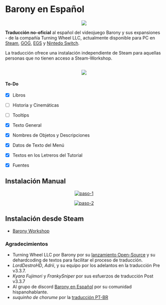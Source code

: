  # Barony en Español

<p align="center">
  <img src="https://i.postimg.cc/tCXPK436/logo.jpg"/>
</p>

**Traducción no-oficial** al español del videojuego Barony y sus expansiones - de la compañía Turning Wheel LLC, actualmente disponible para PC en [Steam](https://store.steampowered.com/app/371970/Barony/), [GOG](https://www.gog.com/game/barony_cursed_edition), [EGS](https://www.epicgames.com/store/en-US/p/barony) y [Nintedo Switch](https://www.nintendo.com/us/store/products/barony-switch/).

La traducción ofrece una instalación independiente de Steam para aquellas personas que no tienen acceso a Steam-Workshop.

##

<p align="center">
  <img src="https://images.squarespace-cdn.com/content/v1/64409ed03c29a863fc1d0bdf/2a03bd65-0ed7-4228-a540-f579df404e84/EatMyHat.png?format=250w"/>
</p>

#### To-Do
- [x] Libros
- [ ] Historia y Cinemáticas
- [ ] Tooltips
- [x] Texto General
- [x] Nombres de Objetos y Descripciones
- [x] Datos de Texto del Menú
- [x] Textos en los Letreros del Tutorial
- [x] Fuentes


##  Instalación Manual
<p align="center">
    <a href="https://ibb.co/ftbmNmF"><img src="https://i.ibb.co/d6SnpnM/paso-1.png" alt="paso-1" border="0"></a>
</p>

<p align="center">
        <a href="https://ibb.co/zRRjYyK"><img src="https://i.ibb.co/1qqh5DH/paso-2.png" alt="paso-2" border="0"></a>

</p>



## Instalación desde Steam
- [Barony Workshop](https://steamcommunity.com/sharedfiles/filedetails/?id=2707610137)


### Agradecimientos
* Turning Wheel LLC por Barony por su [lanzamiento Open-Source](https://github.com/TurningWheel/Barony) y su dehardcoding de textos para facilitar el proceso de traducción.
* _LordDestroHD_, _Adrii_,  y su equipo por los adelantos en la traducción Pre v3.3.7.
* _Kyara Fujimori_ y _FrankySniper_ por sus esfuerzos de traducción Post v3.3.7 
* Al grupo de discord [Barony en Español](https://discord.gg/SqZTwQV) por su comunidad hispanohablante.
* _suquinho de chorume_ por la [traducción PT-BR](https://steamcommunity.com/sharedfiles/filedetails/?id=2613956785)



 